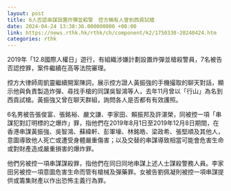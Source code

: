```yaml
---
layout: post
title: 6人否認串謀設置炸彈並殺警　控方稱有人曾到西貢試槍
date: 2024-04-24 13:38:36.000000000 +08:00
link: https://news.rthk.hk/rthk/ch/component/k2/1750330-20240424.htm
categories: rthk
---
```


2019年「12.8國際人權日」遊行，有組織涉嫌計劃設置炸彈並槍殺警員，7名被告否認控罪，案件繼續在高等法院審理。

控方大律師周凱靈繼續開案陳詞，展示控方證人黃振強的手機撮取的聊天對話，顯示他與負責製造炸彈、尋找手槍的同謀吳智鴻等人，去年11月曾以「行山」為名到西貢試槍。黃振強又曾在聊天群組，詢問各人是否都有有效護照。

6名男被告張俊富、張銘裕、嚴文謙、李家田、賴振邦及許湛榮，同被控一項「串謀犯對訂明標的之爆炸」罪，指他們在2019年8月1日至2019年12月8日期間，在香港串謀黃振強、吳智鴻、蘇緯軒、彭軍壕、林銘皓、梁政希、張堅順及其他人，意圖導致他人死亡或遭受身體嚴重傷害；以及交替的串謀導致相當可能會危害生命或對財產造成嚴重損害的爆炸罪。

他們另被控一項串謀謀殺罪，指他們在同日同地串謀上述人士謀殺警務人員。李家田另被控一項意圖危害生命而管有槍械及彈藥罪。女被告劉佩凝則被控一項串謀提供或籌集財產以作出恐怖主義行為罪。
